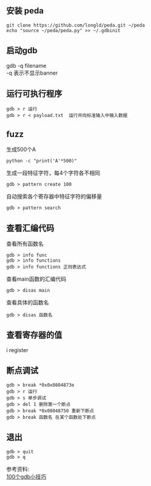 ## 安装 peda 
```
git clone https://github.com/longld/peda.git ~/peda
echo "source ~/peda/peda.py" >> ~/.gdbinit
```
## 启动gdb
gdb -q filename  
-q 表示不显示banner
## 运行可执行程序
```
gdb > r 运行
gdb > r < payload.txt  运行并向标准输入中输入数据
```
## fuzz
生成500个A
```
python -c "print('A'*500)"
```
生成一段特征字符，每4个字符各不相同
```
gdb > pattern create 100
```
自动搜索各个寄存器中特征字符的偏移量
```
gdb > pattern search 
```
## 查看汇编代码
查看所有函数名
```
gdb > info func 
gdb > info functions 
gdb > info functions 正则表达式
```
查看main函数的汇编代码
```
gdb > disas main
```
查看具体的函数名
```
gdb > disas 函数名 
```
## 查看寄存器的值
i register 
## 断点调试
```
gdb > break *0x0x0804873e 
gdb > r 运行
gdb > s 单步调试
gdb > del 1 删除第一个断点
gdb > break *0x08048750 重新下断点
gdb > break 函数名 在某个函数处下断点
```
## 退出
```
gdb > quit
gdb > q
```
参考资料:  
[100个gdb小技巧](https://wizardforcel.gitbooks.io/100-gdb-tips/content/option-format.html)
